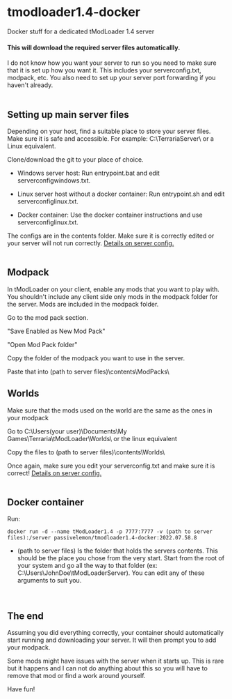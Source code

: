 # tmodloader1.4-docker </br>
Docker stuff for a dedicated tModLoader 1.4 server </br>

#### This will download the required server files automaticallly. </br>

I do not know how you want your server to run so you need to make sure that it is set up how you want it. This includes your serverconfig.txt, modpack, etc. You also need to set up your server port forwarding if you haven't already. </br>
</br>

## Setting up main server files </br>
Depending on your host, find a suitable place to store your server files. Make sure it is safe and accessible. For example: C:\TerrariaServer\ or a Linux equivalent. </br>

Clone/download the git to your place of choice. </br>

 - Windows server host: Run entrypoint.bat and edit serverconfigwindows.txt. </br>

 - Linux server host without a docker container: Run entrypoint.sh and edit serverconfiglinux.txt. </br>

 - Docker container: Use the docker container instructions and use serverconfiglinux.txt. </br>

The configs are in the contents folder. Make sure it is correctly edited or your server will not run correctly. [Details on server config.](https://github.com/tModLoader/tModLoader/wiki/Starting-a-modded-server) </br>
</br>

## Modpack </br>
In tModLoader on your client, enable any mods that you want to play with. You shouldn't include any client side only mods in the modpack folder for the server. Mods are included in the modpack folder. </br>

Go to the mod pack section. </br>

"Save Enabled as New Mod Pack" </br>

"Open Mod Pack folder" </br>

Copy the folder of the modpack you want to use in the server. </br>

Paste that into (path to server files)\contents\ModPacks\ </br>

## Worlds </br>
Make sure that the mods used on the world are the same as the ones in your modpack

Go to C:\Users\(your user)\Documents\My Games\Terraria\tModLoader\Worlds\ or the linux equivalent

Copy the files to (path to server files)\contents\Worlds\

Once again, make sure you edit your serverconfig.txt and make sure it is correct! [Details on server config.](https://github.com/tModLoader/tModLoader/wiki/Starting-a-modded-server)</br>
</br>

## Docker container </br>
Run: </br>
```
docker run -d --name tModLoader1.4 -p 7777:7777 -v (path to server files):/server passivelemon/tmodloader1.4-docker:2022.07.58.8
```
 - (path to server files) Is the folder that holds the servers contents. This should be the place you chose from the very start. Start from the root of your system and go all the way to that folder (ex: C:\Users\JohnDoe\tModLoaderServer\). You can edit any of these arguments to suit you. </br>
</br>

## The end
Assuming you did everything correctly, your container should automatically start running and downloading your server. It will then prompt you to add your modpack. </br>

Some mods might have issues with the server when it starts up. This is rare but it happens and I can not do anything about this so you will have to remove that mod or find a work around yourself. </br>

Have fun! </br>
